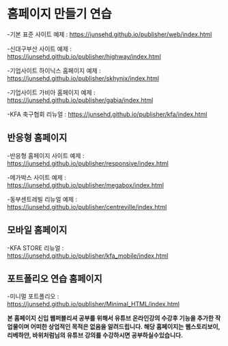 <h1>홈페이지 만들기 연습</h1>

-기본 표준 사이트 예제 : https://junsehd.github.io/publisher/web/index.html

-신대구부산 사이트 예제 : https://junsehd.github.io/publisher/highway/index.html

-기업사이트 하이닉스 홈페이지 예제 : https://junsehd.github.io/publisher/skhynix/index.html

-기업사이트 가비아 홈페이지 예제 : https://junsehd.github.io/publisher/gabia/index.html

-KFA 축구협회 리뉴얼 : https://junsehd.github.io/publisher/kfa/index.html

<h2>반응형 홈페이지</h2>

-반응형 홈페이지 사이트 예제 : https://junsehd.github.io/publisher/responsive/index.html

-메가박스 사이트 예제 : https://junsehd.github.io/publisher/megabox/index.html

-동부센트레빌 리뉴얼 예제 : https://junsehd.github.io/publisher/centreville/index.html


<h2>모바일 홈페이지</h2>

-KFA STORE 리뉴얼 : https://junsehd.github.io/publisher/kfa_mobile/index.html

<h2>포트폴리오 연습 홈페이지</h2>

-미니멀 포트폴리오 :  https://junsehd.github.io/publisher/Minimal_HTML/index.html




<strong>본 홈페이지 신입 웹퍼블리셔 공부를 위해서 유튜브 온라인강의 수강후 기능을 추가한 작업물이며 어떠한 상업적인 목적은 없음을 알려드립니다.
해당 홈페이지는 웹스토리보이, 리베하얀, 바위처럼님의 유튜브 강의를 수강하시면 공부하실수있습니다.</strong>
